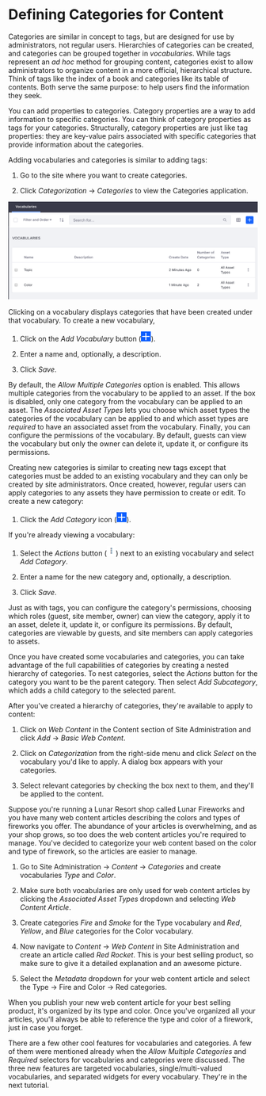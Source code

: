 # Defining Categories for Content [](id=defining-categories-for-content)

Categories are similar in concept to tags, but are designed for use by
administrators, not regular users. Hierarchies of categories can be created, and
categories can be grouped together in *vocabularies*. While tags represent an
*ad hoc* method for grouping content, categories exist to allow administrators
to organize content in a more official, hierarchical structure. Think of tags
like the index of a book and categories like its table of contents. Both serve
the same purpose: to help users find the information they seek.

You can add properties to categories. Category properties are a way to add
information to specific categories. You can think of category properties as tags
for your categories. Structurally, category properties are just like tag
properties: they are key-value pairs associated with specific categories that
provide information about the categories.

Adding vocabularies and categories is similar to adding tags:

1.  Go to the site where you want to create categories.

2.  Click *Categorization* &rarr; *Categories* to view the Categories 
    application.

![Figure 1: After adding new vocabularies, you'll notice your vocabularies indicate the amount of categories existing beneath them.](../../../images/vocabulary-list.png)

Clicking on a vocabulary displays categories that have been created under that
vocabulary. To create a new vocabulary,

1.  Click on the *Add Vocabulary* button (![Add Vocabulary](../../../images/icon-add.png)).

2.  Enter a name and, optionally, a description.

3.  Click *Save*.

By default, the *Allow Multiple Categories* option is enabled. This allows 
multiple categories from the vocabulary to be applied to an asset. If the box 
is disabled, only one category from the vocabulary can be applied to an asset. 
The *Associated Asset Types* lets you choose which asset types the categories 
of the vocabulary can be applied to and which asset types are *required* to have
an associated asset from the vocabulary. Finally, you can configure the
permissions of the vocabulary. By default, guests can view the
vocabulary but only the owner can delete it, update it, or configure its
permissions.

Creating new categories is similar to creating new tags except that categories
must be added to an existing vocabulary and they can only be created by site
administrators. Once created, however, regular users can apply categories to any
assets they have permission to create or edit. To create a new category:

1.  Click the *Add Category* icon (![Add Category](../../../images/icon-add.png)).

If you're already viewing a vocabulary:

1.  Select the *Actions* button (![Actions](../../../images/icon-actions.png)) next to an existing 
    vocabulary and select *Add Category*.

2.  Enter a name for the new category and, optionally, a description.

3.  Click *Save*.

Just as with tags, you can configure the category's permissions, choosing which
roles (guest, site member, owner) can view the category, apply it to an asset,
delete it, update it, or configure its permissions. By default, categories are
viewable by guests, and site members can apply categories to assets. 

Once you have created some vocabularies and categories, you can take advantage
of the full capabilities of categories by creating a nested hierarchy of
categories. To nest categories, select the *Actions* button for the category you
want to be the parent category. Then select *Add Subcategory*, which adds
a child category to the selected parent.

After you've created a hierarchy of categories, they're available to apply to
content: 

1.  Click on *Web Content* in the Content section of Site Administration and
    click *Add* &rarr; *Basic Web Content*. 
 
2.  Click on *Categorization* from the right-side menu and click *Select* on the
    vocabulary you'd like to apply. A dialog box appears with your categories.
 
3.  Select relevant categories by checking the box next to them, and they'll
    be applied to the content.

Suppose you're running a Lunar Resort shop called Lunar Fireworks and you have
many web content articles describing the colors and types of fireworks you
offer. The abundance of your articles is overwhelming, and as your shop grows,
so too does the web content articles you're required to manage. You've decided
to categorize your web content based on the color and type of firework, so the
articles are easier to manage.

1.  Go to Site Administration &rarr; *Content* &rarr; *Categories* and create 
    vocabularies *Type* and *Color*.

2.  Make sure both vocabularies are only used for web content articles by 
    clicking the *Associated Asset Types* dropdown and selecting *Web Content 
    Article*.

3.  Create categories *Fire* and *Smoke* for the Type vocabulary and *Red*, 
    *Yellow*, and *Blue* categories for the Color vocabulary.

4.  Now navigate to *Content* &rarr; *Web Content* in Site Administration and 
    create an article called *Red Rocket*. This is your best selling product, so
    make sure to give it a detailed explanation and an awesome picture.

5.  Select the *Metadata* dropdown for your web content article and select the 
    Type &rarr; Fire and Color &rarr; Red categories.

When you publish your new web content article for your best selling product,
it's organized by its type and color. Once you've organized all your articles,
you'll always be able to reference the type and color of a firework, just in
case you forget.

There are a few other cool features for vocabularies and categories. A few of
them were mentioned already when the *Allow Multiple Categories* and *Required*
selectors for vocabularies and categories were discussed. The three new
features are targeted vocabularies, single/multi-valued vocabularies, and
separated widgets for every vocabulary. They're in the next tutorial.
